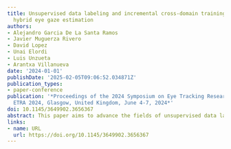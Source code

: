 ```yaml
---
title: Unsupervised data labeling and incremental cross-domain training for enhanced
  hybrid eye gaze estimation
authors:
- Alejandro Garcia De La Santa Ramos
- Javier Muguerza Rivero
- David Lopez
- Unai Elordi
- Luis Unzueta
- Arantxa Villanueva
date: '2024-01-01'
publishDate: '2025-02-05T09:06:52.034871Z'
publication_types:
- paper-conference
publication: '*Proceedings of the 2024 Symposium on Eye Tracking Research and Applications,
  ETRA 2024, Glasgow, United Kingdom, June 4-7, 2024*'
doi: 10.1145/3649902.3656367
abstract: This paper aims to advance the fields of unsupervised data labeling and incremental cross-domain training techniques. We apply these innovative methods to develop a model tailored for the Augmentative and Alternative Communication (AAC) application domain, introducing a new perspective in hybrid eye Gaze Estimation (GE). These hybrid eye GE models combine the generalization strengths of appearance-based models with the scene understanding capabilities inherent in geometrical reconstruction. The use of open eye tracking datasets for the AAC domain introduces domain shift, while accurately labeling gaze vectors is challenging without specialized hardware for proper 3D dimensional reconstruction. We propose an approach to solve this challenges by conducting standardized unsupervised gaze vector labeling across multiple open GE datasets and subsequently performing incremental training to adapt to the target domain. Using a proprietary dataset we were able to reduce the gaze error from 4.87º to 3.95º, compared to a traditional single-step training.
links:
- name: URL
  url: https://doi.org/10.1145/3649902.3656367
---
```

